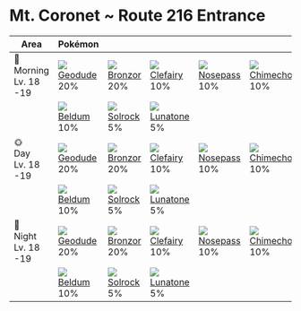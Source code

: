 # Mt. Coronet ~ Route 216 Entrance

Area                       | Pokémon                      | &nbsp;                       | &nbsp;                        | &nbsp;                        | &nbsp;                        | &nbsp;
---                        | ---                          | ---                          | ---                           | ---                           | ---                           | ---
🌅<br>Morning<br>Lv. 18 -19 | ![][074]<br>[Geodude]<br>20% | ![][436]<br>[Bronzor]<br>20% | ![][035]<br>[Clefairy]<br>10% | ![][299]<br>[Nosepass]<br>10% | ![][358]<br>[Chimecho]<br>10% | ![][041]<br>[Zubat]<br>10%
&nbsp;                     | ![][374]<br>[Beldum]<br>10%  | ![][338]<br>[Solrock]<br>5%  | ![][337]<br>[Lunatone]<br>5%  | &nbsp;                        | &nbsp;                        | &nbsp;
🌞<br>Day<br>Lv. 18 -19     | ![][074]<br>[Geodude]<br>20% | ![][436]<br>[Bronzor]<br>20% | ![][035]<br>[Clefairy]<br>10% | ![][299]<br>[Nosepass]<br>10% | ![][358]<br>[Chimecho]<br>10% | ![][041]<br>[Zubat]<br>10%
&nbsp;                     | ![][374]<br>[Beldum]<br>10%  | ![][338]<br>[Solrock]<br>5%  | ![][337]<br>[Lunatone]<br>5%  | &nbsp;                        | &nbsp;                        | &nbsp;
🌙<br>Night<br>Lv. 18 -19   | ![][074]<br>[Geodude]<br>20% | ![][436]<br>[Bronzor]<br>20% | ![][035]<br>[Clefairy]<br>10% | ![][299]<br>[Nosepass]<br>10% | ![][358]<br>[Chimecho]<br>10% | ![][041]<br>[Zubat]<br>10%
&nbsp;                     | ![][374]<br>[Beldum]<br>10%  | ![][338]<br>[Solrock]<br>5%  | ![][337]<br>[Lunatone]<br>5%  | &nbsp;                        | &nbsp;                        | &nbsp;

[Clefairy]: ../../pokemon_changes/035/
[Zubat]: ../../pokemon_changes/041/
[Geodude]: ../../pokemon_changes/074/
[Nosepass]: ../../pokemon_changes/299/
[Lunatone]: ../../pokemon_changes/337/
[Solrock]: ../../pokemon_changes/338/
[Chimecho]: ../../pokemon_changes/358/
[Beldum]: ../../pokemon_changes/374/
[Bronzor]: ../../pokemon_changes/436/
[035]: ../img/pokemon/035.png
[041]: ../img/pokemon/041.png
[074]: ../img/pokemon/074.png
[299]: ../img/pokemon/299.png
[337]: ../img/pokemon/337.png
[338]: ../img/pokemon/338.png
[358]: ../img/pokemon/358.png
[374]: ../img/pokemon/374.png
[436]: ../img/pokemon/436.png
